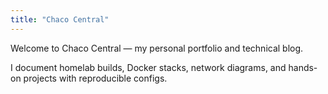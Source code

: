 ```yaml
---
title: "Chaco Central"
---
```


Welcome to Chaco Central — my personal portfolio and technical blog.

I document homelab builds, Docker stacks, network diagrams, and hands-on projects with reproducible configs.

